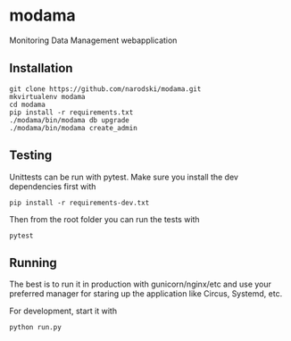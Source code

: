 # modama
Monitoring Data Management webapplication

## Installation

```
git clone https://github.com/narodski/modama.git
mkvirtualenv modama
cd modama
pip install -r requirements.txt
./modama/bin/modama db upgrade
./modama/bin/modama create_admin
```

## Testing
Unittests can be run with pytest.
Make sure you install the dev dependencies first with
```
pip install -r requirements-dev.txt
```
Then from the root folder you can run the tests with
```
pytest
```

## Running
The best is to run it in production with gunicorn/nginx/etc and use your preferred manager for staring up the application
like Circus, Systemd, etc.

For development, start it with
```
python run.py
```
